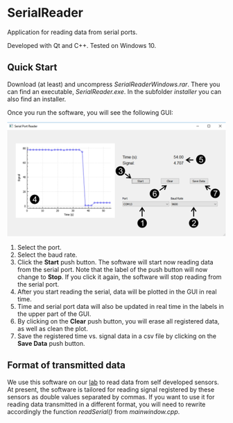 # SerialReader

Application for reading data from serial ports.

Developed with Qt and C++. Tested on Windows 10.

## Quick Start

Download (at least) and uncompress *SerialReaderWindows.rar*. There you can find an executable, *SerialReader.exe*. In the subfolder *installer* you can also find an installer.

Once you run the software, you will see the following GUI:

![](./QuickStartFigure.jpg)

1. Select the port.
2. Select the baud rate.
3. Click the **Start** push button. The software will start now reading data from the serial port. Note that the label of the push button will now change to **Stop**. If you click it again, the software will stop reading from the serial port.
4. After you start reading the serial, data will be plotted in the GUI in real time.
5. Time and serial port data will also be updated in real time in the labels in the upper part of the GUI.
6. By clicking on the **Clear** push button, you will erase all registered data, as well as clean the plot.
7. Save the registered time vs. signal data  in a csv file by clicking on the **Save Data** push button.

## Format of transmitted data

We use this software on our [lab](https://www.jsotres.com) to read data from self developed sensors. At present, the software is tailored for reading signal registered by these sensors as double values separated by commas. If you want to use it for reading data transmitted in a different format, you will need to rewrite accordingly the function *readSerial()* from *mainwindow.cpp*.
